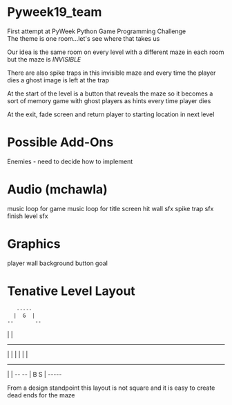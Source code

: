 Pyweek19_team
=============
First attempt at PyWeek Python Game Programming Challenge  
The theme is one room...let's see where that takes us

Our idea is the same room on every level with a different maze in each room  
but the maze is <i>INVISIBLE</i>

There are also spike traps in this invisible maze and every time the player
dies a ghost image is left at the trap

At the start of the level is a button that reveals the maze so it becomes
a sort of memory game with ghost players as hints every time player dies

At the exit, fade screen and return player to starting location in next level


Possible Add-Ons
================
Enemies - need to decide how to implement


Audio (mchawla)
===============
music loop for game
music loop for title screen
hit wall sfx
spike trap sfx
finish level sfx


Graphics
========
player
wall
background
button
goal


Tenative Level Layout
=====================
	   -----
      |  G  |
    --       --
   |           |
 --             --
|                 |
|                 |
|                 |
 --             --
   |           |
    --       --
      | B S |
       -----

From a design standpoint this layout is not square and it is easy to create
dead ends for the maze
















